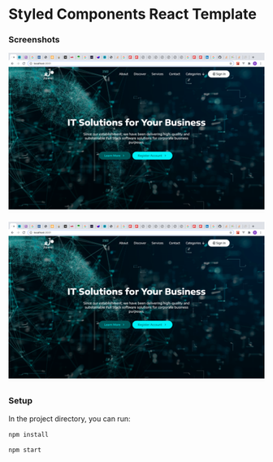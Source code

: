 # Styled Components React Template 

### Screenshots
![Screenshot 1](screenshot1.png)

![Screenshot 2](screenshot1.png)

### Setup

In the project directory, you can run:

```
npm install
```
```
npm start
```